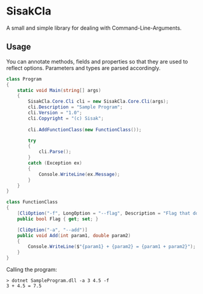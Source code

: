 # SisakCla
A small and simple library for dealing with Command-Line-Arguments.

## Usage

You can annotate methods, fields and properties so that they are used to reflect options. Parameters and types are parsed accordingly.

```csharp
class Program
{
    static void Main(string[] args)
    {
        SisakCla.Core.Cli cli = new SisakCla.Core.Cli(args);
        cli.Description = "Sample Program";
        cli.Version = "1.0";
        cli.Copyright = "(c) Sisak";
        
        cli.AddFunctionClass(new FunctionClass());

        try 
        {
            cli.Parse();
        } 
        catch (Exception ex) 
        {
            Console.WriteLine(ex.Message);
        }
    }
}

class FunctionClass
{
    [CliOption("-f", LongOption = "--flag", Description = "Flag that does something")]
    public bool Flag { get; set; }

    [CliOption("-a", "--add")]
    public void Add(int param1, double param2)
    {
        Console.WriteLine($"{param1} + {param2} = {param1 + param2}");
    }
}
```

Calling the program:

```
> dotnet SampleProgram.dll -a 3 4.5 -f
3 + 4.5 = 7.5
```